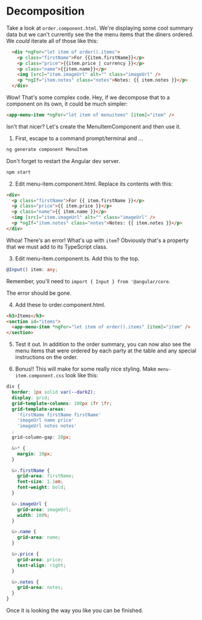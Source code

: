 # Decomposition
<!-- Time: YYmin -->

Take a look at `order.component.html`. We're displaying some cool summary data but we can't currently see the the menu items that the diners ordered. We *could* iterate all of those like this:
```html
  <div *ngFor="let item of order().items">
    <p class="firstName">For {{item.firstName}}</p>
    <p class="price">{{item.price | currency }}</p>
    <p class="name">{{item.name}}</p>
    <img [src]="item.imageUrl" alt="" class="imageUrl" />
    <p *ngIf="item.notes" class="notes">Notes: {{ item.notes }}</p>
  </div>
```
Wow! That's some complex code. Hey, if we decompose that to a component on its own, it could be much simpler:
```html
<app-menu-item *ngFor="let item of menuitems" [item]="item" />
```
Isn't that nicer? Let's create the MenuItemComponent and then use it.

1. First, escape to a command prompt/terminal and ...
```bash
ng generate component MenuItem
```
Don't forget to restart the Angular dev server.
```bash
npm start
```

2. Edit menu-item.component.html. Replace its contents with this:
```html
<div>
  <p class="firstName">For {{ item.firstName }}</p>
  <p class="price">{{ item.price }}</p>
  <p class="name">{{ item.name }}</p>
  <img [src]="item.imageUrl" alt="" class="imageUrl" />
  <p *ngIf="item.notes" class="notes">Notes: {{ item.notes }}</p>
</div>
```
Whoa! There's an error! What's up with `item`? Obviously that's a property that we must add to its TypeScript class.

3. Edit menu-item.component.ts. Add this to the top.
```typescript
@Input() item: any;
```
Remember, you'll need to `import { Input } from '@angular/core`.

The error should be gone. 

4. Add these to order.component.html.
```html
<h3>Items</h3>
<section id="items">
  <app-menu-item *ngFor="let item of order().items" [item]="item" />
</section>
```

5. Test it out. In addition to the order summary, you can now also see the menu items that were ordered by each party at the table and any special instructions on the order.

6. Bonus!! This will make for some really nice styling. Make `menu-item.component.css` look like this:
```css
div {
  border: 1px solid var(--dark2);
  display: grid;
  grid-template-columns: 100px 1fr 1fr;
  grid-template-areas:
    'firstName firstName firstName'
    'imageUrl name price'
    'imageUrl notes notes'
  ;
  grid-column-gap: 20px;

  &>* {
    margin: 10px;
  }

  &>.firstName {
    grid-area: firstName;
    font-size: 1.1em;
    font-weight: bold;
  }

  &>.imageUrl {
    grid-area: imageUrl;
    width: 100%;
  }

  &>.name {
    grid-area: name;
  }

  &>.price {
    grid-area: price;
    text-align: right;
  }

  &>.notes {
    grid-area: notes;
  }
}
```

Once it is looking the way you like you can be finished.
